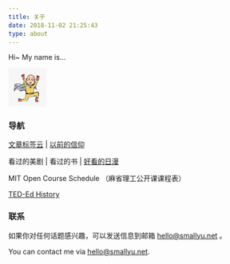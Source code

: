 ```yaml
---
title: 关于
date: 2018-11-02 21:25:43
type: about
---
```


Hi~ My name is...

<img src="img/avatar.jpg" 
  width="15%" 
  style="margin-left:0;" 
  class="no-shadow">

### 导航

[文章标签云](/tags) | [以前的信仰](/pages/said-before)

看过的美剧
| 看过的书
| [好看的日漫](/pages/tv-jp)

MIT Open Course Schedule （麻省理工公开课课程表）

[TED-Ed History](/pages/ted-ed-history)

### 联系

如果你对任何话题感兴趣，可以发送信息到邮箱 hello@smallyu.net 。

You can contact me via hello@smallyu.net.


